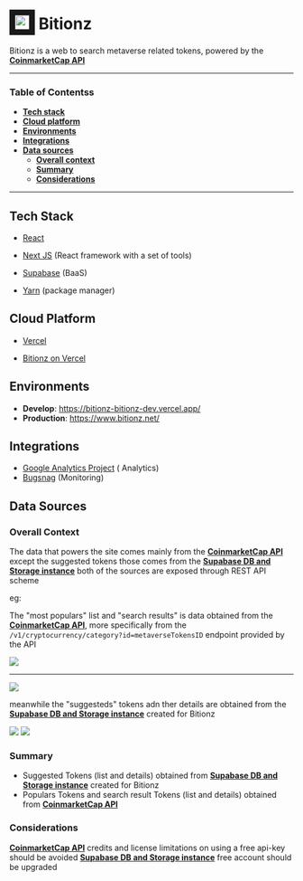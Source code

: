 <img src="https://cjpoeqgxfkzoleidhjwu.supabase.co/storage/v1/object/public/bitionz/public/logo" width="25" height="25" border="10" /> Bitionz
======

Bitionz is a web to search metaverse related tokens, powered by
the  **[CoinmarketCap API](https://coinmarketcap.com/api/documentation/v1/)**

----

### Table of Contentss

- **[Tech stack](#tech-stack)**<br>
- **[Cloud platform](#cloud-platform)**<br>
- **[Environments](#environments)**<br>
- **[Integrations](#integrations)**<br>
- **[Data sources](#data-sources)**<br>
    - **[Overall context](#overall-context)**<br>
    - **[Summary](#summary)**<br>
    - **[Considerations](#considerations)**<br>

---

## Tech Stack

- [React](https://es.reactjs.org/)

- [Next JS](https://nextjs.org/) (React framework with a set of tools)

- [Supabase](https://supabase.com/docs) (BaaS)

- [Yarn](https://yarnpkg.com/) (package manager)

## Cloud Platform

- [Vercel](https://vercel.com/)

- [Bitionz on Vercel ](https://vercel.com/bitionz-dev/bitionz)

## Environments

- **Develop**:  https://bitionz-bitionz-dev.vercel.app/
- **Production**: https://www.bitionz.net/

## Integrations

- [Google Analytics Project](https://analytics.google.com/analytics/web/#/p313514131/reports/intelligenthome) (
  Analytics)
- [Bugsnag](https://app.bugsnag.com/bitionz/bitionz/overview?release_stage=production) (Monitoring)

## Data Sources

### Overall Context

The data that powers the site comes mainly from
the **[CoinmarketCap API](https://coinmarketcap.com/api/documentation/v1/)**
except the suggested tokens those comes from
the **[Supabase DB and Storage instance](https://coinmarketcap.com/api/documentation/v1/)** both of the sources are
exposed through REST API scheme

eg:

The "most populars" list and "search results" is data obtained from
the **[CoinmarketCap API](https://coinmarketcap.com/api/documentation/v1/)**, more specifically from the
`/v1/cryptocurrency/category?id=metaverseTokensID` endpoint provided by the API

<img src="https://cjpoeqgxfkzoleidhjwu.supabase.co/storage/v1/object/public/bitionz/documentation/CMKTCP example.png" />
<hr/>

<img src="https://cjpoeqgxfkzoleidhjwu.supabase.co/storage/v1/object/public/bitionz/documentation/CMCexpamle2.png" />

meanwhile the "suggesteds" tokens adn ther details are obtained from
the **[Supabase DB and Storage instance](https://coinmarketcap.com/api/documentation/v1/)** created for Bitionz

<img src="https://cjpoeqgxfkzoleidhjwu.supabase.co/storage/v1/object/public/bitionz/documentation/suggesteds1.png" />

<img src="https://cjpoeqgxfkzoleidhjwu.supabase.co/storage/v1/object/public/bitionz/documentation/suggesteds2.png" />

### Summary

- Suggested Tokens (list and details) obtained
  from  **[Supabase DB and Storage instance](https://coinmarketcap.com/api/documentation/v1/)** created for Bitionz
- Populars Tokens and search result Tokens (list and details) obtained
  from **[CoinmarketCap API](https://coinmarketcap.com/api/documentation/v1/)**

### Considerations

**[CoinmarketCap API](https://coinmarketcap.com/api/documentation/v1/)** credits and license limitations on using a free
api-key should be avoided
**[Supabase DB and Storage instance](https://coinmarketcap.com/api/documentation/v1/)** free account should be upgraded













